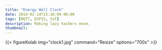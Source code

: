 ```yaml
---
title: "Energy Wall Clock"
date: 2019-02-14T15:36:09-06:00
tags: [MQTT, ESP32, IoT]
description: Making lazy hackers move.
thumbnail: 
---
```



{{< figureKolab img="clock1.jpg" command="Resize" options="700x" >}}
